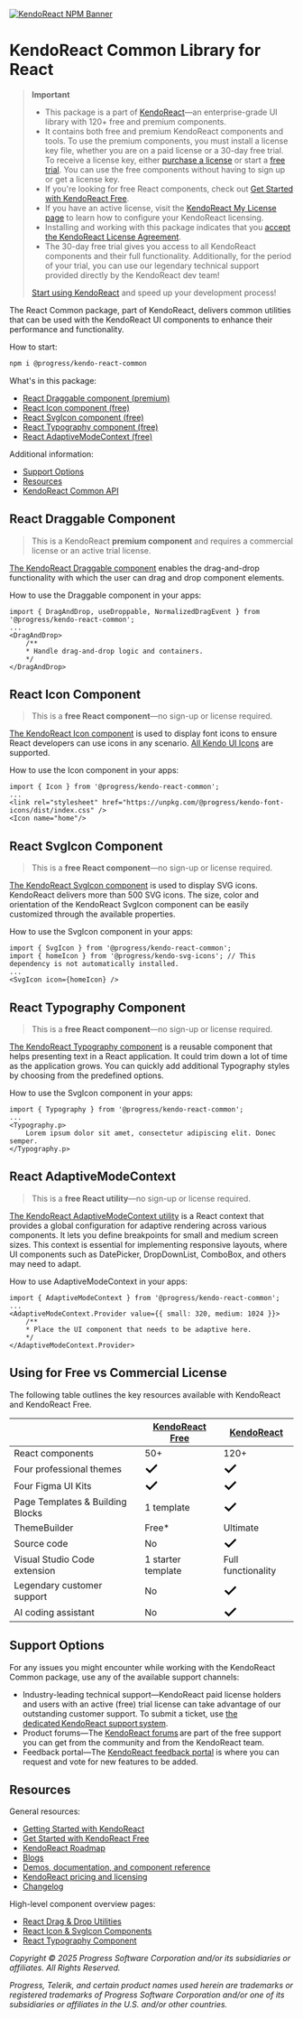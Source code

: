[![KendoReact NPM Banner](https://raw.githubusercontent.com/telerik/kendo-react/master/images/kendoreact-github-banner.png)](https://www.telerik.com/kendo-react-ui/components/free?utm_medium=referral&utm_source=npm&utm_campaign=kendo-ui-react-trial-npm-common&utm_content=banner)

# KendoReact Common Library for React

> **Important**
>
> -   This package is а part of [KendoReact](https://www.telerik.com/kendo-react-ui?utm_medium=referral&utm_source=npm&utm_campaign=kendo-ui-react-trial-npm-common)&mdash;an enterprise-grade UI library with 120+ free and premium components.
> -   It contains both free and premium KendoReact components and tools. To use the premium components, you must install a license key file, whether you are on a paid license or a 30-day free trial. To receive a license key, either [purchase a license](https://www.telerik.com/kendo-react-ui/pricing) or start a [free trial](https://www.telerik.com/download-login-v2-kendo-react-ui). You can use the free components without having to sign up or get a license key.
> -   If you're looking for free React components, check out [Get Started with KendoReact Free](https://www.telerik.com/kendo-react-ui/components/free).
> -   If you have an active license, visit the [KendoReact My License page](https://www.telerik.com/kendo-react-ui/components/my-license/?utm_medium=referral&utm_source=npm&utm_campaign=kendo-ui-react-trial-npm-common) to learn how to configure your KendoReact licensing.
> -   Installing and working with this package indicates that you [accept the KendoReact License Agreement](https://www.telerik.com/purchase/license-agreement/progress-kendoreact?utm_medium=referral&utm_source=npm&utm_campaign=kendo-ui-react-trial-npm-common).
> -   The 30-day free trial gives you access to all KendoReact components and their full functionality. Additionally, for the period of your trial, you can use our legendary technical support provided directly by the KendoReact dev team!
>
> [Start using KendoReact](https://www.telerik.com/try/kendo-react-ui?utm_medium=referral&utm_source=npm&utm_campaign=kendo-ui-react-trial-npm-common) and speed up your development process!

The React Common package, part of KendoReact, delivers common utilities that can be used with the KendoReact UI components to enhance their performance and functionality.

How to start:

```sh
npm i @progress/kendo-react-common
```

What's in this package:

-   [React Draggable component (premium)](#react-draggable-component)
-   [React Icon component (free)](#react-icon-component)
-   [React SvgIcon component (free)](#react-svgicon-component)
-   [React Typography component (free)](#react-typography-component)
-   [React AdaptiveModeContext (free)](#react-typography-component)

Additional information:

-   [Support Options](#support-options)
-   [Resources](#resources)
-   [KendoReact Common API](https://www.telerik.com/kendo-react-ui/components/common/api)

## React Draggable Component

> This is a KendoReact **premium component** and requires a commercial license or an active trial license.

[The KendoReact Draggable component](https://www.telerik.com/kendo-react-ui/components/common/drag-and-drop?utm_medium=referral&utm_source=npm&utm_campaign=kendo-ui-react-trial-npm-common) enables the drag-and-drop functionality with which the user can drag and drop component elements.

How to use the Draggable component in your apps:

```tsx
import { DragAndDrop, useDroppable, NormalizedDragEvent } from '@progress/kendo-react-common';
...
<DragAndDrop>
    /**
    * Handle drag-and-drop logic and containers.
    */
</DragAndDrop>
```

## React Icon Component

> This is a **free React component**&mdash;no sign-up or license required.

[The KendoReact Icon component](https://www.telerik.com/kendo-react-ui/components/utils/icon/?utm_medium=referral&utm_source=npm&utm_campaign=kendo-ui-react-trial-npm-common) is used to display font icons to ensure React developers can use icons in any scenario. [All Kendo UI Icons](https://www.telerik.com/kendo-react-ui/components/styling/icons/#list-of-font-icons/?utm_medium=referral&utm_source=npm&utm_campaign=kendo-ui-react-trial-npm-common) are supported.

How to use the Icon component in your apps:

```tsx
import { Icon } from '@progress/kendo-react-common';
...
<link rel="stylesheet" href="https://unpkg.com/@progress/kendo-font-icons/dist/index.css" />
<Icon name="home"/>
```

## React SvgIcon Component

> This is a **free React component**&mdash;no sign-up or license required.

[The KendoReact SvgIcon component](https://www.telerik.com/kendo-react-ui/components/utils/svgicon/?utm_medium=referral&utm_source=npm&utm_campaign=kendo-ui-react-trial-npm-common) is used to display SVG icons. KendoReact delivers more than 500 SVG icons. The size, color and orientation of the KendoReact SvgIcon component can be easily customized through the available properties.

How to use the SvgIcon component in your apps:

```tsx
import { SvgIcon } from '@progress/kendo-react-common';
import { homeIcon } from '@progress/kendo-svg-icons'; // This dependency is not automatically installed.
...
<SvgIcon icon={homeIcon} />
```

## React Typography Component

> This is a **free React component**&mdash;no sign-up or license required.

[The KendoReact Typography component](https://www.telerik.com/kendo-react-ui/components/utils/typography/?utm_medium=referral&utm_source=npm&utm_campaign=kendo-ui-react-trial-npm-common) is a reusable component that helps presenting text in a React application. It could trim down a lot of time as the application grows. You can quickly add additional Typography styles by choosing from the predefined options.

How to use the SvgIcon component in your apps:

```tsx
import { Typography } from '@progress/kendo-react-common';
...
<Typography.p>
    Lorem ipsum dolor sit amet, consectetur adipiscing elit. Donec semper.
</Typography.p>
```

## React AdaptiveModeContext

> This is a **free React utility**&mdash;no sign-up or license required.

[The KendoReact AdaptiveModeContext utility](https://www.telerik.com/kendo-react-ui/components/common/adaptive-mode?utm_medium=referral&utm_source=npm&utm_campaign=kendo-ui-react-trial-npm-common) is a React context that provides a global configuration for adaptive rendering across various components. It lets you define breakpoints for small and medium screen sizes. This context is essential for implementing responsive layouts, where UI components such as DatePicker, DropDownList, ComboBox, and others may need to adapt.

How to use AdaptiveModeContext in your apps:

```tsx
import { AdaptiveModeContext } from '@progress/kendo-react-common';
...
<AdaptiveModeContext.Provider value={{ small: 320, medium: 1024 }}>
    /**
    * Place the UI component that needs to be adaptive here.
    */
</AdaptiveModeContext.Provider>
```

## Using for Free vs Commercial License

The following table outlines the key resources available with KendoReact and KendoReact Free.

|                                  | [KendoReact Free](https://www.telerik.com/kendo-react-ui/components/free)                                                                                                                                | [KendoReact](https://www.telerik.com/kendo-react-ui)                                                                                                                                                     |
| -------------------------------- | -------------------------------------------------------------------------------------------------------------------------------------------------------------------------------------------------------- | -------------------------------------------------------------------------------------------------------------------------------------------------------------------------------------------------------- |
| React components                 | 50+                                                                                                                                                                                                      | 120+                                                                                                                                                                                                     |
| Four professional themes         | <svg xmlns="http://www.w3.org/2000/svg" width="24" height="24" viewBox="0 0 24 24"><path d="M20.285 2l-11.285 11.567-5.286-5.011-3.714 3.716 9 8.728 15-15.285z" stroke="white" stroke-width="2"/></svg> | <svg xmlns="http://www.w3.org/2000/svg" width="24" height="24" viewBox="0 0 24 24"><path d="M20.285 2l-11.285 11.567-5.286-5.011-3.714 3.716 9 8.728 15-15.285z" stroke="white" stroke-width="2"/></svg> |
| Four Figma UI Kits               | <svg xmlns="http://www.w3.org/2000/svg" width="24" height="24" viewBox="0 0 24 24"><path d="M20.285 2l-11.285 11.567-5.286-5.011-3.714 3.716 9 8.728 15-15.285z" stroke="white" stroke-width="2"/></svg> | <svg xmlns="http://www.w3.org/2000/svg" width="24" height="24" viewBox="0 0 24 24"><path d="M20.285 2l-11.285 11.567-5.286-5.011-3.714 3.716 9 8.728 15-15.285z" stroke="white" stroke-width="2"/></svg> |
| Page Templates & Building Blocks | 1 template                                                                                                                                                                                               | <svg xmlns="http://www.w3.org/2000/svg" width="24" height="24" viewBox="0 0 24 24"><path d="M20.285 2l-11.285 11.567-5.286-5.011-3.714 3.716 9 8.728 15-15.285z" stroke="white" stroke-width="2"/></svg> |
| ThemeBuilder                     | Free\*                                                                                                                                                                                                   | Ultimate                                                                                                                                                                                                 |
| Source code                      | No                                                                                                                                                                                                       | <svg xmlns="http://www.w3.org/2000/svg" width="24" height="24" viewBox="0 0 24 24"><path d="M20.285 2l-11.285 11.567-5.286-5.011-3.714 3.716 9 8.728 15-15.285z" stroke="white" stroke-width="2"/></svg> |
| Visual Studio Code extension     | 1 starter template                                                                                                                                                                                       | Full functionality                                                                                                                                                                                       |
| Legendary customer support       | No                                                                                                                                                                                                       | <svg xmlns="http://www.w3.org/2000/svg" width="24" height="24" viewBox="0 0 24 24"><path d="M20.285 2l-11.285 11.567-5.286-5.011-3.714 3.716 9 8.728 15-15.285z" stroke="white" stroke-width="2"/></svg> |
| AI coding assistant              | No                                                                                                                                                                                                       | <svg xmlns="http://www.w3.org/2000/svg" width="24" height="24" viewBox="0 0 24 24"><path d="M20.285 2l-11.285 11.567-5.286-5.011-3.714 3.716 9 8.728 15-15.285z" stroke="white" stroke-width="2"/></svg> |

## Support Options

For any issues you might encounter while working with the KendoReact Common package, use any of the available support channels:

-   Industry-leading technical support&mdash;KendoReact paid license holders and users with an active (free) trial license can take advantage of our outstanding customer support. To submit a ticket, use [the dedicated KendoReact support system](https://www.telerik.com/account/support-center/contact-us/technical-support?utm_medium=referral&utm_source=npm&utm_campaign=kendo-ui-react-trial-npm-common).
-   Product forums&mdash;The [KendoReact forums](https://www.telerik.com/forums/kendo-ui-react?utm_medium=referral&utm_source=npm&utm_campaign=kendo-ui-react-trial-npm-common) are part of the free support you can get from the community and from the KendoReact team.
-   Feedback portal&mdash;The [KendoReact feedback portal](https://feedback.telerik.com/kendo-react-ui?utm_medium=referral&utm_source=npm&utm_campaign=kendo-ui-react-trial-npm-common) is where you can request and vote for new features to be added.

## Resources

General resources:

-   [Getting Started with KendoReact](https://www.telerik.com/kendo-react-ui/components/getting-started/?utm_medium=referral&utm_source=npm&utm_campaign=kendo-ui-react-trial-npm-common)
-   [Get Started with KendoReact Free](https://www.telerik.com/kendo-react-ui/components/free)
-   [KendoReact Roadmap](https://www.telerik.com/kendo-react-ui/roadmap/?utm_medium=referral&utm_source=npm&utm_campaign=kendo-ui-react-trial-npm-common)
-   [Blogs](https://www.telerik.com/blogs/tag/kendoreact?utm_medium=referral&utm_source=npm&utm_campaign=kendo-ui-react-trial-npm-common)
-   [Demos, documentation, and component reference](https://www.telerik.com/kendo-react-ui/components/?utm_medium=referral&utm_source=npm&utm_campaign=kendo-ui-react-trial-npm-common)
-   [KendoReact pricing and licensing](https://www.telerik.com/kendo-react-ui/pricing?utm_medium=referral&utm_source=npm&utm_campaign=kendo-ui-react-trial-npm-common)
-   [Changelog](https://www.telerik.com/kendo-react-ui/components/changelogs/ui-for-react/?utm_medium=referral&utm_source=npm&utm_campaign=kendo-ui-react-trial-npm-common)

High-level component overview pages:

-   [React Drag & Drop Utilities](https://www.telerik.com/kendo-react-ui/drag-and-drop)
-   [React Icon & SvgIcon Components](https://www.telerik.com/kendo-react-ui/icon-svgicon)
-   [React Typography Component](https://www.telerik.com/kendo-react-ui/typography)

_Copyright © 2025 Progress Software Corporation and/or its subsidiaries or affiliates. All Rights Reserved._

_Progress, Telerik, and certain product names used herein are trademarks or registered trademarks of Progress Software Corporation and/or one of its subsidiaries or affiliates in the U.S. and/or other countries._
